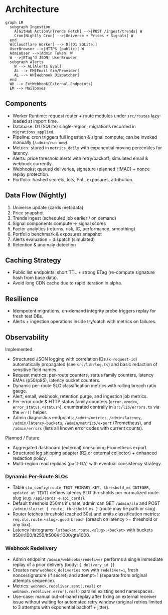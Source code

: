 # Architecture

```mermaid
graph LR
  subgraph Ingestion
    A[GitHub Action\nTrends Fetch] -->|POST /ingest/trends| W
    Cron[Nightly Cron] -->|Universe + Prices + Signals| W
  end
  W[Cloudflare Worker] --> D[(D1 SQLite)]
  UserBrowser -->|HTTPS (public)| W
  AdminUser -->|Admin Token| W
  W -->|ETag'd JSON| UserBrowser
  subgraph Alerts
    W --> AL[Alerts Eval]
    AL --> EM[Email Sim/Provider]
    AL --> WH[Webhook Dispatcher]
  end
  WH --> ExtWebhook[External Endpoints]
  EM --> Mailboxes
```

## Components
- Worker Runtime: request router + route modules under `src/routes` lazy-loaded at import time.
- Database: D1 (SQLite) single-region; migrations recorded in `migrations_applied`.
- Pipeline: cron triggers full ingestion & signal compute; can be invoked manually (`/admin/run-now`).
- Metrics: stored in `metrics_daily` with exponential moving percentiles for latency.
- Alerts: price threshold alerts with retry/backoff; simulated email & webhook currently.
- Webhooks: queued deliveries, signature (planned HMAC) + nonce replay protection.
- Portfolio: hashed secrets, lots, PnL, exposures, attribution.

## Data Flow (Nightly)
1. Universe update (cards metadata)
2. Price snapshot
3. Trends ingest (scheduled job earlier / on demand)
4. Signal components compute → signal scores
5. Factor analytics (returns, risk, IC, performance, smoothing)
6. Portfolio benchmark & exposures snapshot
7. Alerts evaluation + dispatch (simulated)
8. Retention & anomaly detection

## Caching Strategy
- Public list endpoints: short TTL + strong ETag (re-compute signature hash from base data).
- Avoid long CDN cache due to rapid iteration in alpha.

## Resilience
- Idempotent migrations; on-demand integrity probe triggers replay for fresh test DBs.
- Alerts + ingestion operations inside try/catch with metrics on failures.

## Observability
Implemented:
* Structured JSON logging with correlation IDs (`x-request-id`) automatically propagated (see `src/lib/log.ts`) and basic redaction of sensitive field names.
* Request metrics: per-route counters, status family counters, latency EMAs (p50/p95), latency bucket counters.
* Dynamic per-route SLO classification metrics with rolling breach ratio gauge.
* Alert, email, webhook, retention purge, and ingestion job metrics.
* Per-error code & HTTP status family counters (`error.<code>`, `error_status.<status>`), enumerated centrally in `src/lib/errors.ts` via the `err()` helper.
* Admin diagnostics endpoints: `/admin/metrics`, `/admin/latency`, `/admin/latency-buckets`, `/admin/metrics/export` (Prometheus), and `/admin/errors` (lists all known error codes with current counts).

Planned / Future:
* Aggregated dashboard (external) consuming Prometheus export.
* Structured log shipping adapter (R2 or external collector) + enhanced redaction policy.
* Multi-region read replicas (post-GA) with eventual consistency strategy.

### Dynamic Per-Route SLOs
- Table `slo_config(route TEXT PRIMARY KEY, threshold_ms INTEGER, updated_at TEXT)` defines latency SLO thresholds per normalized route slug (e.g. `/api/cards` → `api_cards`).
- Default threshold 250ms if unset; admin can GET `/admin/slo` and POST `/admin/slo/set { route, threshold_ms }` (route may be path or slug).
- Router fetches threshold (cached 30s) and emits classification metrics: `req.slo.route.<slug>.good|breach` (breach on latency >= threshold or any 5xx).
- Latency histograms: `latbucket.route.<slug>.<bucket>` with buckets lt50/lt100/lt250/lt500/lt1000/gte1000.

### Webhook Redelivery
- Admin endpoint `/admin/webhooks/redeliver` performs a single immediate replay of a prior delivery (body: `{ delivery_id }`).
- Creates new `webhook_deliveries` row with `redeliver=1`, fresh nonce/signature (if secret) and attempt=1 (separate from original attempts sequence).
- Metrics: `webhook.redeliver.sent(.real)` or `webhook.redeliver.error(.real)` parallel existing send namespaces.
- Use-case: manual out-of-band replay after fixing an external receiver issue without waiting for automated retry window (original retries limited to 3 attempts with exponential backoff + jitter).

